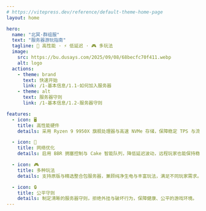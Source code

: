 ```yaml
---
# https://vitepress.dev/reference/default-theme-home-page
layout: home

hero:
  name: "北冥·群组服"
  text: "服务器游玩指南"
  tagline: 🚀 高性能 · ⚡ 低延迟 · 🎮 多玩法
  image:
    src: https://bu.dusays.com/2025/09/08/68becfc70f411.webp
    alt: logo
  actions:
    - theme: brand
      text: 快速开始
      link: /1-基本信息/1.1-如何加入服务器
    - theme: alt
      text: 服务器守则
      link: /1-基本信息/1.2-服务器守则

features:
  - icon: 🖥️
    title: 高性能硬件
    details: 采用 Ryzen 9 9950X 旗舰处理器与高速 NVMe 存储，保障稳定 TPS 与流畅游戏体验。

  - icon: 🚀
    title: 网络优化
    details: 启用 BBR 拥塞控制与 Cake 智能队列，降低延迟波动，远程玩家也能保持稳定连接。

  - icon: 🎮
    title: 多种玩法
    details: 支持原版与精选整合包服务器，兼顾纯净生电与丰富玩法，满足不同玩家需求。

  - icon: 🔒
    title: 公平守则
    details: 制定清晰的服务器守则，拒绝外挂与破坏行为，保障健康、公平的游戏环境。
---
```


<Confetti />
